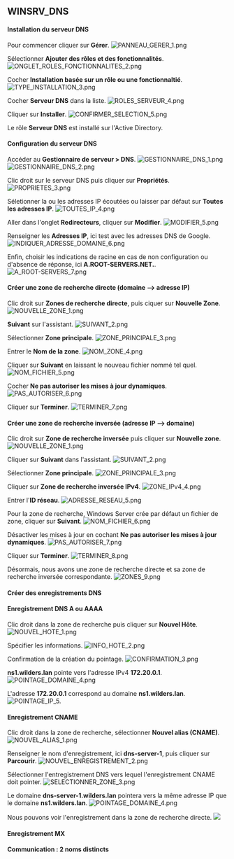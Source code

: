## WINSRV_DNS

#### Installation du serveur DNS

Pour commencer cliquer sur **Gérer**.
![PANNEAU_GERER_1.png](https://github.com/Skchaper/DNS_WINSRV/blob/main/Screens/PANNEAU_GERER_1.png)

Sélectionner **Ajouter des rôles et des fonctionnalités**.
![ONGLET_ROLES_FONCTIONNALITES_2.png](https://github.com/Skchaper/DNS_WINSRV/blob/main/Screens/ONGLET_ROLES_FONCTIONNALITES_2.png)

Cocher **Installation basée sur un rôle ou une fonctionnaltié**.
![TYPE_INSTALLATION_3.png](https://github.com/Skchaper/DNS_WINSRV/blob/main/Screens/TYPE_INSTALLATION_3.png)

Cocher **Serveur DNS** dans la liste.
![ROLES_SERVEUR_4.png](https://github.com/Skchaper/DNS_WINSRV/blob/main/Screens/ROLES_SERVEUR_4.png)

Cliquer sur **Installer**.
![CONFIRMER_SELECTION_5.png](https://github.com/Skchaper/DNS_WINSRV/blob/main/Screens/CONFIRMER_SELECTION_5.png)

Le rôle **Serveur DNS** est installé sur l'Active Directory.

#### Configuration du serveur DNS

Accéder au **Gestionnaire de serveur > DNS**.
![GESTIONNAIRE_DNS_1.png](https://github.com/Skchaper/DNS_WINSRV/blob/main/Screens/ScreensConfig/GESTIONNAIRE_DNS_1.png)
![GESTIONNAIRE_DNS_2.png](https://github.com/Skchaper/DNS_WINSRV/blob/main/Screens/ScreensConfig/GESTIONNAIRE_DNS_2.png)

Clic droit sur le serveur DNS puis cliquer sur **Propriétés**.
![PROPRIETES_3.png](https://github.com/Skchaper/DNS_WINSRV/blob/main/Screens/ScreensConfig/PROPRIETES_3.png)

Séletionner la ou les adresses IP écoutées ou laisser par défaut sur **Toutes les adresses IP**.
![TOUTES_IP_4.png](https://github.com/Skchaper/DNS_WINSRV/blob/main/Screens/ScreensConfig/TOUTES_IP_4.png)

Aller dans l'onglet **Redirecteurs**, cliquer sur **Modifier**.
![MODIFIER_5.png](https://github.com/Skchaper/DNS_WINSRV/blob/main/Screens/ScreensConfig/MODIFIER_5.png)

Renseigner les **Adresses IP**, ici test avec les adresses DNS de Google.
![INDIQUER_ADRESSE_DOMAINE_6.png](https://github.com/Skchaper/DNS_WINSRV/blob/main/Screens/ScreensConfig/INDIQUER_ADRESSE_DOMAINE_6.png)

Enfin, choisir les indications de racine en cas de non configuration ou d'absence de réponse, ici **A.ROOT-SERVERS.NET.**.
![A_ROOT-SERVERS_7.png](https://github.com/Skchaper/DNS_WINSRV/blob/main/Screens/ScreensConfig/A_ROOT-SERVERS_7.png)

#### Créer une zone de recherche directe (domaine --> adresse IP)

Clic droit sur **Zones de recherche directe**, puis ciquer sur **Nouvelle Zone**.
![NOUVELLE_ZONE_1.png](https://github.com/Skchaper/DNS_WINSRV/blob/main/Screens/ScreensZones/ScreensZoneDirecte/NOUVELLE_ZONE_1.png)

**Suivant** sur l'assistant.
![SUIVANT_2.png](https://github.com/Skchaper/DNS_WINSRV/blob/main/Screens/ScreensZones/ScreensZoneDirecte/SUIVANT_2.png)

Sélectionner **Zone principale**.
![ZONE_PRINCIPALE_3.png](https://github.com/Skchaper/DNS_WINSRV/blob/main/Screens/ScreensZones/ScreensZoneDirecte/ZONE_PRINCIPALE_3.png)

Entrer le **Nom de la zone**.
![NOM_ZONE_4.png](https://github.com/Skchaper/DNS_WINSRV/blob/main/Screens/ScreensZones/ScreensZoneDirecte/NOM_ZONE_4.png)

Cliquer sur **Suivant** en laissant le nouveau fichier nommé tel quel.
![NOM_FICHIER_5.png](https://github.com/Skchaper/DNS_WINSRV/blob/main/Screens/ScreensZones/ScreensZoneDirecte/NOM_FICHIER_5.png)

Cocher **Ne pas autoriser les mises à jour dynamiques**.
![PAS_AUTORISER_6.png](https://github.com/Skchaper/DNS_WINSRV/blob/main/Screens/ScreensZones/ScreensZoneDirecte/PAS_AUTORISER_6.png)

Cliquer sur **Terminer**.
![TERMINER_7.png](https://github.com/Skchaper/DNS_WINSRV/blob/main/Screens/ScreensZones/ScreensZoneDirecte/TERMINER_7.png)

#### Créer une zone de recherche inversée (adresse IP --> domaine)

Clic droit sur **Zone de recherche inversée** puis cliquer sur **Nouvelle zone**.
![NOUVELLE_ZONE_1.png](https://github.com/Skchaper/DNS_WINSRV/blob/main/Screens/ScreensZones/ScreensZoneInvers%C3%A9e/NOUVELLE_ZONE_1.png)

Cliquer sur **Suivant** dans l'assistant.
![SUIVANT_2.png](https://github.com/Skchaper/DNS_WINSRV/blob/main/Screens/ScreensZones/ScreensZoneInvers%C3%A9e/SUIVANT_2.png)

Sélectionner **Zone principale**.
![ZONE_PRINCIPALE_3.png](https://github.com/Skchaper/DNS_WINSRV/blob/main/Screens/ScreensZones/ScreensZoneInvers%C3%A9e/ZONE_PRINCIPALE_3.png)

Cliquer sur **Zone de recherche inversée IPv4**.
![ZONE_IPv4_4.png](https://github.com/Skchaper/DNS_WINSRV/blob/main/Screens/ScreensZones/ScreensZoneInvers%C3%A9e/ZONE_IPv4_4.png)

Entrer l'**ID réseau**.
![ADRESSE_RESEAU_5.png](https://github.com/Skchaper/DNS_WINSRV/blob/main/Screens/ScreensZones/ScreensZoneInvers%C3%A9e/ADRESSE_RESEAU_5.png)

Pour la zone de recherche, Windows Server crée par défaut un fichier de zone, cliquer sur **Suivant**.
![NOM_FICHIER_6.png](https://github.com/Skchaper/DNS_WINSRV/blob/main/Screens/ScreensZones/ScreensZoneInvers%C3%A9e/NOM_FICHIER_6.png)

Désactiver les mises à jour en cochant **Ne pas autoriser les mises à jour dynamiques**.
![PAS_AUTORISER_7.png](https://github.com/Skchaper/DNS_WINSRV/blob/main/Screens/ScreensZones/ScreensZoneInvers%C3%A9e/PAS_AUTORISER_7.png)

Cliquer sur **Terminer**.
![TERMINER_8.png](https://github.com/Skchaper/DNS_WINSRV/blob/main/Screens/ScreensZones/ScreensZoneInvers%C3%A9e/TERMINER_8.png)

Désormais, nous avons une zone de recherche directe et sa zone de recherche inversée correspondante.
![ZONES_9.png](https://github.com/Skchaper/DNS_WINSRV/blob/main/Screens/ScreensZones/ScreensZoneInvers%C3%A9e/ZONES_9.png)

#### Créer des enregistrements DNS

#### Enregistrement DNS A ou AAAA

Clic droit dans la zone de recherche puis cliquer sur **Nouvel Hôte**.
![NOUVEL_HOTE_1.png](https://github.com/Skchaper/DNS_WINSRV/blob/main/Screens/Sous-domaines/POINTAGE/NOUVEL_HOTE_1.png)

Spécifier les informations.
![INFO_HOTE_2.png](https://github.com/Skchaper/DNS_WINSRV/blob/main/Screens/Sous-domaines/POINTAGE/INFO_HOTE_2.png)

Confirmation de la création du pointage.
![CONFIRMATION_3.png](https://github.com/Skchaper/DNS_WINSRV/blob/main/Screens/Sous-domaines/POINTAGE/CONFIRMATION_3.png)

**ns1.wilders.lan** pointe vers l'adresse IPv4 **172.20.0.1**.
![POINTAGE_DOMAINE_4.png](https://github.com/Skchaper/DNS_WINSRV/blob/main/Screens/Sous-domaines/POINTAGE/POINTAGE_DOMAINE_4.png)

L'adresse **172.20.0.1** correspond au domaine **ns1.wilders.lan**.
![POINTAGE_IP_5.](https://github.com/Skchaper/DNS_WINSRV/blob/main/Screens/Sous-domaines/POINTAGE/POINTAGE_IP_5.png)

#### Enregistrement CNAME

Clic droit dans la zone de recherche, sélectionner **Nouvel alias (CNAME)**.
![NOUVEL_ALIAS_1.png](https://github.com/Skchaper/DNS_WINSRV/blob/main/Screens/Sous-domaines/CNAME/NOUVEL_ALIAS_1.png)

Renseigner le nom d'enregistrement, ici **dns-server-1**, puis cliquer sur **Parcourir**.
![NOUVEL_ENREGISTREMENT_2.png](https://github.com/Skchaper/DNS_WINSRV/blob/main/Screens/Sous-domaines/CNAME/NOUVEL_ENREGISTREMENT_2.png)

Sélectionner l'entregistrement DNS vers lequel l'enregistrement CNAME doit pointer.
![SELECTIONNER_ZONE_3.png](https://github.com/Skchaper/DNS_WINSRV/blob/main/Screens/Sous-domaines/CNAME/SELECTIONNER_ZONE_3.png)

Le domaine **dns-server-1.wilders.lan** pointera vers la même adresse IP que le domaine **ns1.wilders.lan**.
![POINTAGE_DOMAINE_4.png](https://github.com/Skchaper/DNS_WINSRV/blob/main/Screens/Sous-domaines/CNAME/POINTAGE_DOMAINE_4.png)

Nous pouvons voir l'enregistrement dans la zone de recherche directe.
![](https://github.com/Skchaper/DNS_WINSRV/blob/main/Screens/Sous-domaines/CNAME/VOIR_ENREGISTREMENT_5.png)

#### Enregistrement MX




#### Communication : 2 noms distincts
